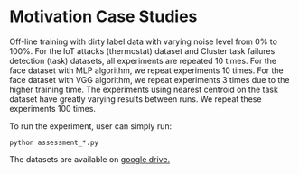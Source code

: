# Motivation Case Studies

Off-line training with dirty label data with varying noise level from 0% to 100%. For the IoT attacks (thermostat) dataset and Cluster task failures detection (task) datasets, all experiments are repeated 10 times. For the face dataset with MLP algorithm, we repeat experiments 10 times. For the face dataset with VGG algorithm, we repeat experiments 3 times due to the higher training time. The experiments using nearest centroid  on the task dataset have greatly varying results between runs. We repeat these experiments 100 times.

To run the experiment, user can simply run:

`
python assessment_*.py
`

The datasets are available on [google drive.](https://drive.google.com/file/d/1VKeYKg_0jsi4Vb6GFTaHuCLHWqwO3eZ6/view?usp=sharing)
